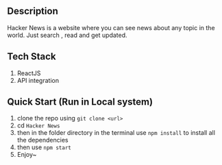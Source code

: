 ## Description
Hacker News is a website where you can see news about any topic in the world. Just search , read and get updated.

## Tech Stack
1. ReactJS
2. API integration

## Quick Start (Run in Local system)
1. clone the repo using `git clone <url>`
2. cd `Hacker News`
3. then in the folder directory in the terminal use `npm install` to install all the dependencies
4. then use `npm start`
5. Enjoy~
